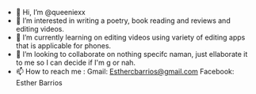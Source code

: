 - 👋 Hi, I’m @queeniexx
- 👀 I’m interested in writing a poetry, book reading and reviews and editing videos.
- 🌱 I’m currently learning on editing videos using variety of editing apps that is applicable for phones.
- 💞️ I’m looking to collaborate on nothing specifc naman, just ellaborate it to me so I can decide if I'm g or nah.
- 📫 How to reach me :
Gmail: Esthercbarrios@gmail.com
Facebook: Esther Barrios

<!---
queeniexx/queeniexx is a ✨ special ✨ repository because its `README.md` (this file) appears on your GitHub profile.
You can click the Preview link to take a look at your changes.
--->
